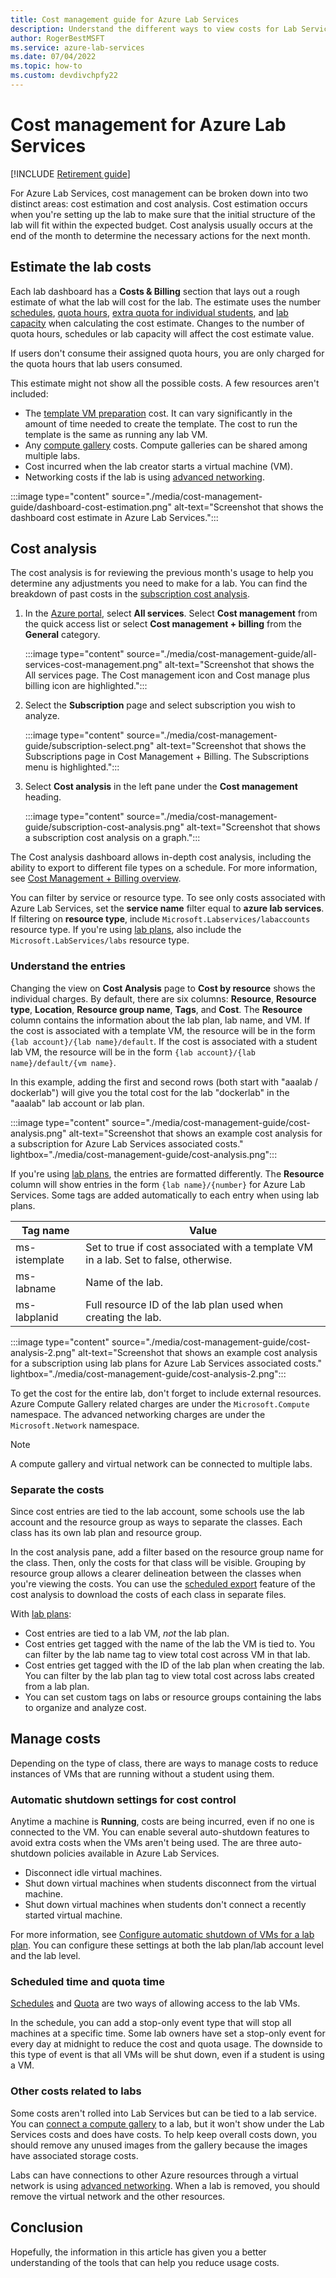 ```yaml
---
title: Cost management guide for Azure Lab Services
description: Understand the different ways to view costs for Lab Services.
author: RogerBestMSFT
ms.service: azure-lab-services
ms.date: 07/04/2022
ms.topic: how-to
ms.custom: devdivchpfy22
---
```


# Cost management for Azure Lab Services

[!INCLUDE [Retirement guide](./includes/retirement-banner.md)]

For Azure Lab Services, cost management can be broken down into two distinct areas: cost estimation and cost analysis. Cost estimation occurs when you're setting up the lab to make sure that the initial structure of the lab will fit within the expected budget. Cost analysis usually occurs at the end of the month to determine the necessary actions for the next month.

## Estimate the lab costs

Each lab dashboard has a **Costs & Billing** section that lays out a rough estimate of what the lab will cost for the lab. The estimate uses the number [schedules](classroom-labs-concepts.md#schedule), [quota hours](classroom-labs-concepts.md#quota), [extra quota for individual students](how-to-manage-lab-users.md#set-additional-quotas-for-specific-users), and [lab capacity](how-to-manage-vm-pool.md#change-lab-capacity) when calculating the cost estimate.  Changes to the number of quota hours, schedules or lab capacity will affect the cost estimate value.

If users don't consume their assigned quota hours, you are only charged for the quota hours that lab users consumed.

This estimate might not show all the possible costs. A few resources aren't included:

- The [template VM preparation](how-to-create-manage-template.md#update-a-template-vm) cost. It can vary significantly in the amount of time needed to create the template. The cost to run the template is the same as running any lab VM.
- Any [compute gallery](how-to-use-shared-image-gallery.md) costs. Compute galleries can be shared among multiple labs.
- Cost incurred when the lab creator starts a virtual machine (VM).
- Networking costs if the lab is using [advanced networking](how-to-connect-vnet-injection.md).

:::image type="content" source="./media/cost-management-guide/dashboard-cost-estimation.png" alt-text="Screenshot that shows the dashboard cost estimate in Azure Lab Services.":::

## Cost analysis

The cost analysis is for reviewing the previous month's usage to help you determine any adjustments you need to make for a lab. You can find the breakdown of past costs in the [subscription cost analysis](../cost-management-billing/costs/quick-acm-cost-analysis.md). 

1. In the [Azure portal](https://portal.azure.com), select **All services**.  Select **Cost management** from the quick access list or select **Cost management + billing** from the **General** category.

    :::image type="content" source="./media/cost-management-guide/all-services-cost-management.png" alt-text="Screenshot that shows the All services page.  The Cost management icon and Cost manage plus billing icon are highlighted.":::
1. Select the **Subscription** page and select subscription you wish to analyze.

    :::image type="content" source="./media/cost-management-guide/subscription-select.png" alt-text="Screenshot that shows the Subscriptions page in Cost Management + Billing.  The Subscriptions menu is highlighted.":::

1. Select **Cost analysis** in the left pane under the **Cost management** heading.

    :::image type="content" source="./media/cost-management-guide/subscription-cost-analysis.png" alt-text="Screenshot that shows a subscription cost analysis on a graph.":::

The Cost analysis dashboard allows in-depth cost analysis, including the ability to export to different file types on a schedule. For more information, see [Cost Management + Billing overview](../cost-management-billing/cost-management-billing-overview.md).

You can filter by service or resource type. To see only costs associated with Azure Lab Services, set the **service name** filter equal to **azure lab services**.  If filtering on **resource type**, include `Microsoft.Labservices/labaccounts` resource type.  If you're using [lab plans](concept-lab-accounts-versus-lab-plans.md), also include the `Microsoft.LabServices/labs` resource type.

### Understand the entries

Changing the view on **Cost Analysis** page to **Cost by resource** shows the individual charges.  By default, there are six columns: **Resource**, **Resource type**, **Location**, **Resource group name**, **Tags**, and **Cost**.   The **Resource** column contains the information about the lab plan, lab name, and VM. If the cost is associated with a template VM, the resource will be in the form `{lab account}/{lab name}/default`.  If the cost is associated with a student lab VM, the resource will be in the form `{lab account}/{lab name}/default/{vm name}`.

In this example, adding the first and second rows (both start with "aaalab / dockerlab") will give you the total cost for the lab "dockerlab" in the "aaalab" lab account or lab plan.

:::image type="content" source="./media/cost-management-guide/cost-analysis.png" alt-text="Screenshot that shows an example cost analysis for a subscription for Azure Lab Services associated costs." lightbox="./media/cost-management-guide/cost-analysis.png":::

If you're using [lab plans](concept-lab-accounts-versus-lab-plans.md), the entries are formatted differently.  The **Resource** column will show entries in the form `{lab name}/{number}` for Azure Lab Services. Some tags are added automatically to each entry when using lab plans.

| Tag name | Value |
| -------- | ----- |
| ms-istemplate | Set to true if cost associated with a template VM in a lab.  Set to false, otherwise. |
| ms-labname | Name of the lab. |
| ms-labplanid | Full resource ID of the lab plan used when creating the lab. |

:::image type="content" source="./media/cost-management-guide/cost-analysis-2.png" alt-text="Screenshot that shows an example cost analysis for a subscription using lab plans for Azure Lab Services associated costs." lightbox="./media/cost-management-guide/cost-analysis-2.png":::

To get the cost for the entire lab, don't forget to include external resources.  Azure Compute Gallery related charges are under the `Microsoft.Compute` namespace.  The advanced networking charges are under the `Microsoft.Network` namespace.

> [!NOTE]
> A compute gallery and virtual network can be connected to multiple labs.

### Separate the costs

Since cost entries are tied to the lab account, some schools use the lab account and the resource group as ways to separate the classes. Each class has its own lab plan and resource group.

In the cost analysis pane, add a filter based on the resource group name for the class. Then, only the costs for that class will be visible. Grouping by resource group allows a clearer delineation between the classes when you're viewing the costs. You can use the [scheduled export](../cost-management-billing/costs/tutorial-export-acm-data.md) feature of the cost analysis to download the costs of each class in separate files.

With [lab plans](concept-lab-accounts-versus-lab-plans.md):

- Cost entries are tied to a lab VM, *not* the lab plan.  
- Cost entries get tagged with the name of the lab the VM is tied to. You can filter by the lab name tag to view total cost across VM in that lab.
- Cost entries get tagged with the ID of the lab plan when creating the lab. You can filter by the lab plan tag to view total cost across labs created from a lab plan.
- You can set custom tags on labs or resource groups containing the labs to organize and analyze cost.

## Manage costs

Depending on the type of class, there are ways to manage costs to reduce instances of VMs that are running without a student using them.

### Automatic shutdown settings for cost control

Anytime a machine is **Running**, costs are being incurred, even if no one is connected to the VM.  You can enable several auto-shutdown features to avoid extra costs when the VMs aren't being used.  The are three auto-shutdown policies available in Azure Lab Services.

- Disconnect idle virtual machines.
- Shut down virtual machines when students disconnect from the virtual machine.
- Shut down virtual machines when students don't connect a recently started virtual machine.

For more information, see [Configure automatic shutdown of VMs for a lab plan](how-to-configure-auto-shutdown-lab-plans.md). You can configure these settings at both the lab plan/lab account level and the lab level.

### Scheduled time and quota time

[Schedules](classroom-labs-concepts.md#schedule) and [Quota](classroom-labs-concepts.md#quota) are two ways of allowing access to the lab VMs.

In the schedule, you can add a stop-only event type that will stop all machines at a specific time. Some lab owners have set a stop-only event for every day at midnight to reduce the cost and quota usage. The downside to this type of event is that all VMs will be shut down, even if a student is using a VM.

### Other costs related to labs

Some costs aren't rolled into Lab Services but can be tied to a lab service. You can [connect a compute gallery](how-to-attach-detach-shared-image-gallery.md) to a lab, but it won't show under the Lab Services costs and does have costs. To help keep overall costs down, you should remove any unused images from the gallery because the images have associated storage costs.

Labs can have connections to other Azure resources through a virtual network is using [advanced networking](how-to-connect-vnet-injection.md). When a lab is removed, you should remove the virtual network and the other resources.

## Conclusion

Hopefully, the information in this article has given you a better understanding of the tools that can help you reduce usage costs.
